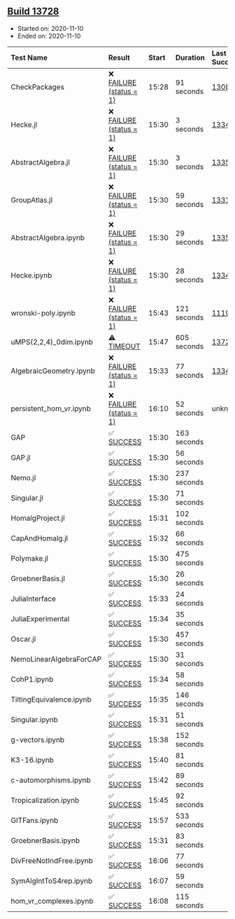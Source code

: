 ## [Build 13728](https://oscarci.mathematik.uni-kl.de/job/oscar/13728/)

* Started on: 2020-11-10
* Ended on: 2020-11-10

| Test Name    | Result | Start | Duration | Last Success | First Failure |
|:-------------|:-------|:------|:---------|:-------------|:--------------|
| CheckPackages | ❌ [FAILURE (status = 1)](https://oscarci.mathematik.uni-kl.de/job/oscar/13728/artifact/logs/build-13728/CheckPackages.log) | 15:28 | 91 seconds | [13085](https://oscarci.mathematik.uni-kl.de/job/oscar/13085/) | [13086](https://oscarci.mathematik.uni-kl.de/job/oscar/13086/) |
| Hecke.jl | ❌ [FAILURE (status = 1)](https://oscarci.mathematik.uni-kl.de/job/oscar/13728/artifact/logs/build-13728/Hecke.jl.log) | 15:30 | 3 seconds | [13341](https://oscarci.mathematik.uni-kl.de/job/oscar/13341/) | [13342](https://oscarci.mathematik.uni-kl.de/job/oscar/13342/) |
| AbstractAlgebra.jl | ❌ [FAILURE (status = 1)](https://oscarci.mathematik.uni-kl.de/job/oscar/13728/artifact/logs/build-13728/AbstractAlgebra.jl.log) | 15:30 | 3 seconds | [13355](https://oscarci.mathematik.uni-kl.de/job/oscar/13355/) | [13356](https://oscarci.mathematik.uni-kl.de/job/oscar/13356/) |
| GroupAtlas.jl | ❌ [FAILURE (status = 1)](https://oscarci.mathematik.uni-kl.de/job/oscar/13728/artifact/logs/build-13728/GroupAtlas.jl.log) | 15:30 | 59 seconds | [13311](https://oscarci.mathematik.uni-kl.de/job/oscar/13311/) | [13312](https://oscarci.mathematik.uni-kl.de/job/oscar/13312/) |
| AbstractAlgebra.ipynb | ❌ [FAILURE (status = 1)](https://oscarci.mathematik.uni-kl.de/job/oscar/13728/artifact/logs/build-13728/AbstractAlgebra.ipynb.log) | 15:30 | 29 seconds | [13355](https://oscarci.mathematik.uni-kl.de/job/oscar/13355/) | [13356](https://oscarci.mathematik.uni-kl.de/job/oscar/13356/) |
| Hecke.ipynb | ❌ [FAILURE (status = 1)](https://oscarci.mathematik.uni-kl.de/job/oscar/13728/artifact/logs/build-13728/Hecke.ipynb.log) | 15:30 | 28 seconds | [13341](https://oscarci.mathematik.uni-kl.de/job/oscar/13341/) | [13342](https://oscarci.mathematik.uni-kl.de/job/oscar/13342/) |
| wronski-poly.ipynb | ❌ [FAILURE (status = 1)](https://oscarci.mathematik.uni-kl.de/job/oscar/13728/artifact/logs/build-13728/wronski-poly.ipynb.log) | 15:43 | 121 seconds | [11192](https://oscarci.mathematik.uni-kl.de/job/oscar/11192/) | [11193](https://oscarci.mathematik.uni-kl.de/job/oscar/11193/) |
| uMPS(2,2,4)_0dim.ipynb | ⚠ [TIMEOUT](https://oscarci.mathematik.uni-kl.de/job/oscar/13728/artifact/logs/build-13728/uMPS-2-2-4-_0dim.ipynb.log) | 15:47 | 605 seconds | [13726](https://oscarci.mathematik.uni-kl.de/job/oscar/13726/) | [13727](https://oscarci.mathematik.uni-kl.de/job/oscar/13727/) |
| AlgebraicGeometry.ipynb | ❌ [FAILURE (status = 1)](https://oscarci.mathematik.uni-kl.de/job/oscar/13728/artifact/logs/build-13728/AlgebraicGeometry.ipynb.log) | 15:33 | 77 seconds | [13341](https://oscarci.mathematik.uni-kl.de/job/oscar/13341/) | [13342](https://oscarci.mathematik.uni-kl.de/job/oscar/13342/) |
| persistent_hom_vr.ipynb | ❌ [FAILURE (status = 1)](https://oscarci.mathematik.uni-kl.de/job/oscar/13728/artifact/logs/build-13728/persistent_hom_vr.ipynb.log) | 16:10 | 52 seconds | unknown | unknown |
| GAP | ✅ [SUCCESS](https://oscarci.mathematik.uni-kl.de/job/oscar/13728/artifact/logs/build-13728/GAP.log) | 15:30 | 163 seconds |  |  |
| GAP.jl | ✅ [SUCCESS](https://oscarci.mathematik.uni-kl.de/job/oscar/13728/artifact/logs/build-13728/GAP.jl.log) | 15:30 | 56 seconds |  |  |
| Nemo.jl | ✅ [SUCCESS](https://oscarci.mathematik.uni-kl.de/job/oscar/13728/artifact/logs/build-13728/Nemo.jl.log) | 15:30 | 237 seconds |  |  |
| Singular.jl | ✅ [SUCCESS](https://oscarci.mathematik.uni-kl.de/job/oscar/13728/artifact/logs/build-13728/Singular.jl.log) | 15:30 | 71 seconds |  |  |
| HomalgProject.jl | ✅ [SUCCESS](https://oscarci.mathematik.uni-kl.de/job/oscar/13728/artifact/logs/build-13728/HomalgProject.jl.log) | 15:31 | 102 seconds |  |  |
| CapAndHomalg.jl | ✅ [SUCCESS](https://oscarci.mathematik.uni-kl.de/job/oscar/13728/artifact/logs/build-13728/CapAndHomalg.jl.log) | 15:32 | 66 seconds |  |  |
| Polymake.jl | ✅ [SUCCESS](https://oscarci.mathematik.uni-kl.de/job/oscar/13728/artifact/logs/build-13728/Polymake.jl.log) | 15:30 | 475 seconds |  |  |
| GroebnerBasis.jl | ✅ [SUCCESS](https://oscarci.mathematik.uni-kl.de/job/oscar/13728/artifact/logs/build-13728/GroebnerBasis.jl.log) | 15:30 | 26 seconds |  |  |
| JuliaInterface | ✅ [SUCCESS](https://oscarci.mathematik.uni-kl.de/job/oscar/13728/artifact/logs/build-13728/JuliaInterface.log) | 15:33 | 24 seconds |  |  |
| JuliaExperimental | ✅ [SUCCESS](https://oscarci.mathematik.uni-kl.de/job/oscar/13728/artifact/logs/build-13728/JuliaExperimental.log) | 15:34 | 35 seconds |  |  |
| Oscar.jl | ✅ [SUCCESS](https://oscarci.mathematik.uni-kl.de/job/oscar/13728/artifact/logs/build-13728/Oscar.jl.log) | 15:30 | 457 seconds |  |  |
| NemoLinearAlgebraForCAP | ✅ [SUCCESS](https://oscarci.mathematik.uni-kl.de/job/oscar/13728/artifact/logs/build-13728/NemoLinearAlgebraForCAP.log) | 15:30 | 31 seconds |  |  |
| CohP1.ipynb | ✅ [SUCCESS](https://oscarci.mathematik.uni-kl.de/job/oscar/13728/artifact/logs/build-13728/CohP1.ipynb.log) | 15:34 | 58 seconds |  |  |
| TiltingEquivalence.ipynb | ✅ [SUCCESS](https://oscarci.mathematik.uni-kl.de/job/oscar/13728/artifact/logs/build-13728/TiltingEquivalence.ipynb.log) | 15:35 | 146 seconds |  |  |
| Singular.ipynb | ✅ [SUCCESS](https://oscarci.mathematik.uni-kl.de/job/oscar/13728/artifact/logs/build-13728/Singular.ipynb.log) | 15:31 | 51 seconds |  |  |
| g-vectors.ipynb | ✅ [SUCCESS](https://oscarci.mathematik.uni-kl.de/job/oscar/13728/artifact/logs/build-13728/g-vectors.ipynb.log) | 15:38 | 152 seconds |  |  |
| K3-16.ipynb | ✅ [SUCCESS](https://oscarci.mathematik.uni-kl.de/job/oscar/13728/artifact/logs/build-13728/K3-16.ipynb.log) | 15:40 | 81 seconds |  |  |
| c-automorphisms.ipynb | ✅ [SUCCESS](https://oscarci.mathematik.uni-kl.de/job/oscar/13728/artifact/logs/build-13728/c-automorphisms.ipynb.log) | 15:42 | 89 seconds |  |  |
| Tropicalization.ipynb | ✅ [SUCCESS](https://oscarci.mathematik.uni-kl.de/job/oscar/13728/artifact/logs/build-13728/Tropicalization.ipynb.log) | 15:45 | 92 seconds |  |  |
| GITFans.ipynb | ✅ [SUCCESS](https://oscarci.mathematik.uni-kl.de/job/oscar/13728/artifact/logs/build-13728/GITFans.ipynb.log) | 15:57 | 533 seconds |  |  |
| GroebnerBasis.ipynb | ✅ [SUCCESS](https://oscarci.mathematik.uni-kl.de/job/oscar/13728/artifact/logs/build-13728/GroebnerBasis.ipynb.log) | 15:31 | 83 seconds |  |  |
| DivFreeNotIndFree.ipynb | ✅ [SUCCESS](https://oscarci.mathematik.uni-kl.de/job/oscar/13728/artifact/logs/build-13728/DivFreeNotIndFree.ipynb.log) | 16:06 | 77 seconds |  |  |
| SymAlgIntToS4rep.ipynb | ✅ [SUCCESS](https://oscarci.mathematik.uni-kl.de/job/oscar/13728/artifact/logs/build-13728/SymAlgIntToS4rep.ipynb.log) | 16:07 | 59 seconds |  |  |
| hom_vr_complexes.ipynb | ✅ [SUCCESS](https://oscarci.mathematik.uni-kl.de/job/oscar/13728/artifact/logs/build-13728/hom_vr_complexes.ipynb.log) | 16:08 | 115 seconds |  |  |
